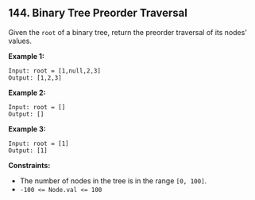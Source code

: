 ## 144. Binary Tree Preorder Traversal

Given the `root` of a binary tree, return the preorder traversal of its nodes' values.

__Example 1:__  
```
Input: root = [1,null,2,3]
Output: [1,2,3]
```


__Example 2:__  
```
Input: root = []
Output: []
```


__Example 3:__  
```
Input: root = [1]
Output: [1]
```



__Constraints:__

* The number of nodes in the tree is in the range `[0, 100]`.
* `-100 <= Node.val <= 100`